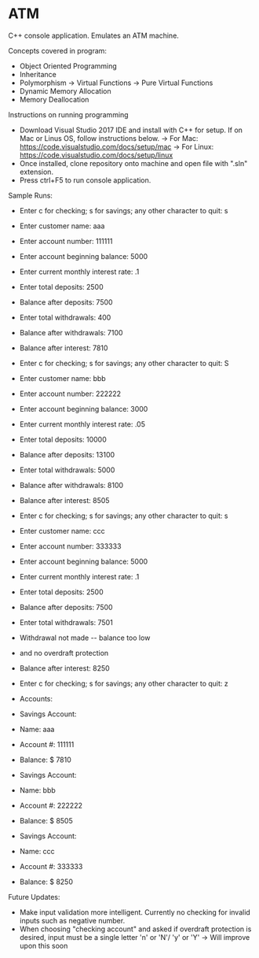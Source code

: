 # ATM
C++ console application. Emulates an ATM machine.

Concepts covered in program:
  - Object Oriented Programming
  - Inheritance
  - Polymorphism
    -> Virtual Functions
    -> Pure Virtual Functions
  - Dynamic Memory Allocation
  - Memory Deallocation
 
Instructions on running programming
  - Download Visual Studio 2017 IDE and install with C++ for setup. If on Mac or Linus OS, follow instructions below.
      -> For Mac: https://code.visualstudio.com/docs/setup/mac
      -> For Linux: https://code.visualstudio.com/docs/setup/linux
  - Once installed, clone repository onto machine and open file with ".sln" extension.
  - Press ctrl+F5 to run console application.
    
    
Sample Runs:
  - Enter c for checking; s for savings; any other character to quit: s
  - Enter customer name: aaa
  - Enter account number: 111111
  - Enter account beginning balance: 5000
  - Enter current monthly interest rate: .1
  - Enter total deposits: 2500
  - Balance after deposits: 7500
  - Enter total withdrawals: 400
  - Balance after withdrawals: 7100
  - Balance after interest: 7810
  - Enter c for checking; s for savings; any other character to quit: S
  - Enter customer name: bbb
  - Enter account number: 222222
  - Enter account beginning balance: 3000
  - Enter current monthly interest rate: .05
  - Enter total deposits: 10000
  - Balance after deposits: 13100
  - Enter total withdrawals: 5000
  - Balance after withdrawals: 8100
  - Balance after interest: 8505
  - Enter c for checking; s for savings; any other character to quit: s
  - Enter customer name: ccc
  - Enter account number: 333333
  - Enter account beginning balance: 5000
  - Enter current monthly interest rate: .1
  - Enter total deposits: 2500
  - Balance after deposits: 7500
  - Enter total withdrawals: 7501
  - Withdrawal not made -- balance too low
  - and no overdraft protection
  - Balance after interest: 8250
  - Enter c for checking; s for savings; any other character to quit: z

  - Accounts:
  - Savings Account:
  - Name: aaa
  - Account #: 111111
  - Balance: $ 7810

  - Savings Account:
  - Name: bbb
  - Account #: 222222
  - Balance: $ 8505

  - Savings Account:
  - Name: ccc
  - Account #: 333333
  - Balance: $ 8250

    
 Future Updates:
 
   - Make input validation more intelligent. Currently no checking for invalid inputs such as negative number.
   - When choosing "checking account" and asked if overdraft protection is desired, input must be a single letter 'n' or 'N'/ 'y' or 'Y'
      -> Will improve upon this soon
